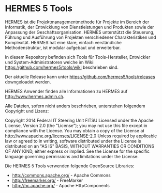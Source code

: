 HERMES 5 Tools
==============

HERMES ist die Projektmanagementmethode für Projekte im Bereich der Informatik, der Entwicklung von Dienstleistungen und Produkten sowie der Anpassung der Geschäftsorganisation. HERMES unterstützt die Steuerung, Führung und Ausführung von Projekten verschiedener Charakteristiken und Komplexität. HERMES hat eine klare, einfach verständliche Methodenstruktur, ist modular aufgebaut und erweiterbar.

In diesem Repository befinden sich Tools für Tools-Hersteller, Entwickler und System-Administratoren welche im Wiki https://github.com/hermes5/tools/wiki beschrieben sind.

Der aktuelle Release kann unter https://github.com/hermes5/tools/releases downgeloadet werden.

HERMES Anwender finden alle Informationen zu HERMES auf http://www.hermes.admin.ch.

Alle Dateien, sofern nicht anders beschrieben, unterstehen folgendem Copyright und Lizenz:

Copyright 2014 Federal IT Steering Unit FITSU Licensed under the Apache License, Version 2.0 (the "License"); you
may not use this file except in compliance with the License. You may obtain a copy of the License at
http://www.apache.org/licenses/LICENSE-2.0 Unless required by applicable law or agreed to in writing, software
distributed under the License is distributed on an "AS IS" BASIS, WITHOUT WARRANTIES OR CONDITIONS OF ANY KIND,
either express or implied. See the License for the specific language governing permissions and limitations under
the License.

Die HERMES 5 Tools verwenden folgende OpenSource Libraries:
- http://commons.apache.org/ - Apache Commons
- http://freemarker.org/ - FreeMarker
- http://hc.apache.org/ - Apache HttpComponents





